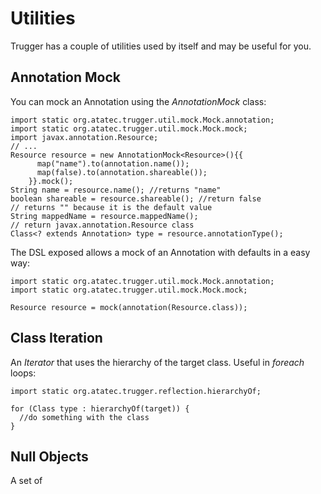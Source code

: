 # Utilities

Trugger has a couple of utilities used by itself and may be useful for you.

## Annotation Mock

You can mock an Annotation using the *AnnotationMock* class:

    import static org.atatec.trugger.util.mock.Mock.annotation;
    import static org.atatec.trugger.util.mock.Mock.mock;
    import javax.annotation.Resource;
    // ...
    Resource resource = new AnnotationMock<Resource>(){{
          map("name").to(annotation.name());
          map(false).to(annotation.shareable());
        }}.mock();
    String name = resource.name(); //returns "name"
    boolean shareable = resource.shareable(); //return false
    // returns "" because it is the default value
    String mappedName = resource.mappedName();
    // return javax.annotation.Resource class
    Class<? extends Annotation> type = resource.annotationType();


The DSL exposed allows a mock of an Annotation with defaults in a easy way:

    import static org.atatec.trugger.util.mock.Mock.annotation;
    import static org.atatec.trugger.util.mock.Mock.mock;

    Resource resource = mock(annotation(Resource.class));

## Class Iteration

An *Iterator* that uses the hierarchy of the target class. Useful in *foreach* loops:

    import static org.atatec.trugger.reflection.hierarchyOf;

    for (Class type : hierarchyOf(target)) {
      //do something with the class
    }

## Null Objects

A set of
